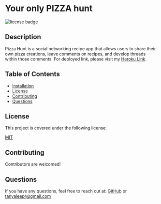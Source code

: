 # Your only PIZZA hunt

![license badge](https://img.shields.io/badge/license-MIT-brightblue)
    
## Description
Pizza Hunt is a social networking recipe app that allows users to share their own pizza creations, leave comments on recipes, and develop threads within those comments. For deployed link, please visit my [Heroku Link](https://guarded-reaches-93324.herokuapp.com/).

## Table of Contents

- [Installation](#installation)
- [License](#license)
- [Contributing](#contributing)
- [Questions](#questions)
<a name="installation"></a>


<a name="license"></a>
    
## License
This project is covered under the following license:
    
[MIT](https://www.mit.edu/~amini/LICENSE.md)
    
<a name="contributing"></a>
## Contributing
Contributors are welcomed! 

## Questions
If you have any questions, feel free to reach out at: [GitHub](https://github.com/tanyaleepr) or <tanyaleepr@gmail.com>
